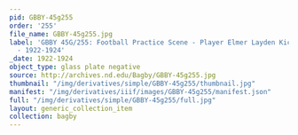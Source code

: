 ```yaml
---
pid: GBBY-45g255
order: '255'
file_name: GBBY-45g255.jpg
label: 'GBBY 45G/255: Football Practice Scene - Player Elmer Layden Kicking a ball
  - 1922-1924'
_date: 1922-1924
object_type: glass plate negative
source: http://archives.nd.edu/Bagby/GBBY-45g255.jpg
thumbnail: "/img/derivatives/simple/GBBY-45g255/thumbnail.jpg"
manifest: "/img/derivatives/iiif/images/GBBY-45g255/manifest.json"
full: "/img/derivatives/simple/GBBY-45g255/full.jpg"
layout: generic_collection_item
collection: bagby
---
```

